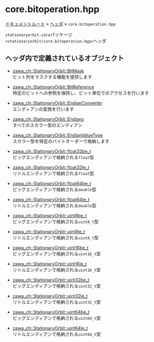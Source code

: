 # core.bitoperation.hpp

[ドキュメントルート](../../index.md) » [ヘッダ](../index.md) » `core.bitoperation.hpp`

`stationaryorbit.core`パッケージ  
`<stationaryorbit/core.bitoperation.hpp>`ヘッダ

## ヘッダ内で定義されているオブジェクト

- [zawa_ch::StationaryOrbit::BitMask](../../objects/core/bitmask.md)  
    ビット列をマスクする機能を提供します

- [zawa_ch::StationaryOrbit::BitReference](../../objects/core/bitreference.md)  
    特定のビットへの参照を保持し、ビット単位でのアクセスを行います

- [zawa_ch::StationaryOrbit::EndianConverter](../../objects/core/endianconverter.md)  
    エンディアンの変換を行います

- [zawa_ch::StationaryOrbit::Endians](../../objects/core/endians.md)  
    すべてのスカラー型のエンディアン

- [zawa_ch::StationaryOrbit::EndianValueType](../../objects/core/endianvaluetype.md)  
    スカラー型を特定のバイトオーダーで格納します

- [zawa_ch::StationaryOrbit::float32be_t](../../objects/core/endianvaluetype.md)  
    ビッグエンディアンで格納される`float`型

- [zawa_ch::StationaryOrbit::float32le_t](../../objects/core/endianvaluetype.md)  
    リトルエンディアンで格納される`float`型

- [zawa_ch::StationaryOrbit::float64be_t](../../objects/core/endianvaluetype.md)  
    ビッグエンディアンで格納される`double`型

- [zawa_ch::StationaryOrbit::float64le_t](../../objects/core/endianvaluetype.md)  
    リトルエンディアンで格納される`double`型

- [zawa_ch::StationaryOrbit::uint8be_t](../../objects/core/endianvaluetype.md)  
    ビッグエンディアンで格納される`uint8_t`型

- [zawa_ch::StationaryOrbit::uint8le_t](../../objects/core/endianvaluetype.md)  
    リトルエンディアンで格納される`uint8_t`型

- [zawa_ch::StationaryOrbit::uint16be_t](../../objects/core/endianvaluetype.md)  
    ビッグエンディアンで格納される`uint16_t`型

- [zawa_ch::StationaryOrbit::uint16le_t](../../objects/core/endianvaluetype.md)  
    リトルエンディアンで格納される`uint16_t`型

- [zawa_ch::StationaryOrbit::uint32be_t](../../objects/core/endianvaluetype.md)  
    ビッグエンディアンで格納される`uint32_t`型

- [zawa_ch::StationaryOrbit::uint32le_t](../../objects/core/endianvaluetype.md)  
    リトルエンディアンで格納される`uint32_t`型

- [zawa_ch::StationaryOrbit::uint64be_t](../../objects/core/endianvaluetype.md)  
    ビッグエンディアンで格納される`uint64_t`型

- [zawa_ch::StationaryOrbit::uint64le_t](../../objects/core/endianvaluetype.md)  
    リトルエンディアンで格納される`uint64_t`型
